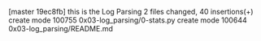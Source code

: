 [master 19ec8fb] this is the Log Parsing
 2 files changed, 40 insertions(+)
 create mode 100755 0x03-log_parsing/0-stats.py
 create mode 100644 0x03-log_parsing/README.md
